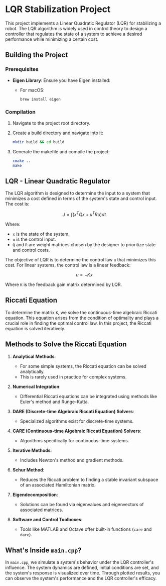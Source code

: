 # LQR Stabilization Project

This project implements a Linear Quadratic Regulator (LQR) for stabilizing a robot. The LQR algorithm is widely used in control theory to design a controller that regulates the state of a system to achieve a desired performance while minimizing a certain cost.

## Building the Project

### Prerequisites

- **Eigen Library**: Ensure you have Eigen installed:
  - For macOS:

    ```bash
    brew install eigen
    ```

### Compilation

1. Navigate to the project root directory.
2. Create a build directory and navigate into it:

    ```bash
    mkdir build && cd build
    ```

3. Generate the makefile and compile the project:

    ```bash
    cmake ..
    make
    ```

## LQR - Linear Quadratic Regulator

The LQR algorithm is designed to determine the input to a system that minimizes a cost defined in terms of the system's state and control input. The cost is:

 ```math
 J = ∫ (x^T Q x + u^T R u) dt
 ```

 Where:

- `x` is the state of the system.
- `u` is the control input.
- `Q` and `R` are weight matrices chosen by the designer to prioritize state and control costs.

The objective of LQR is to determine the control law `u` that minimizes this cost. For linear systems, the control law is a linear feedback:

```math
u = -K x
```

Where `K` is the feedback gain matrix determined by LQR.

## Riccati Equation

To determine the matrix `K`, we solve the continuous-time algebraic Riccati equation. This equation arises from the condition of optimality and plays a crucial role in finding the optimal control law. In this project, the Riccati equation is solved iteratively.

## Methods to Solve the Riccati Equation

1. **Analytical Methods**:
   - For some simple systems, the Riccati equation can be solved analytically.
   - This is rarely used in practice for complex systems.

2. **Numerical Integration**:
   - Differential Riccati equations can be integrated using methods like Euler's method and Runge-Kutta.

3. **DARE (Discrete-time Algebraic Riccati Equation) Solvers**:
   - Specialized algorithms exist for discrete-time systems.

4. **CARE (Continuous-time Algebraic Riccati Equation) Solvers**:
   - Algorithms specifically for continuous-time systems.

5. **Iterative Methods**:
   - Includes Newton's method and gradient methods.

6. **Schur Method**:
   - Reduces the Riccati problem to finding a stable invariant subspace of an associated Hamiltonian matrix.

7. **Eigendecomposition**:
   - Solutions can be found via eigenvalues and eigenvectors of associated matrices.

8. **Software and Control Toolboxes**:
   - Tools like MATLAB and Octave offer built-in functions (`care` and `dare`).

## What's Inside `main.cpp`?

In `main.cpp`, we simulate a system's behavior under the LQR controller's influence. The system dynamics are defined, initial conditions are set, and the system's response is visualized over time. Through plotted results, you can observe the system's performance and the LQR controller's efficacy.
